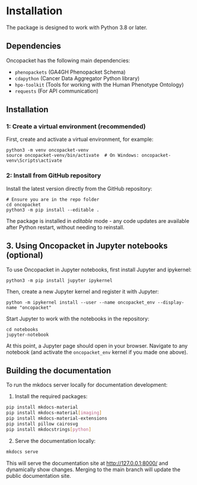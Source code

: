 # Installation

The package is designed to work with Python 3.8 or later.

## Dependencies

Oncopacket has the following main dependencies:
- `phenopackets` (GA4GH Phenopacket Schema)
- `cdapython` (Cancer Data Aggregator Python library)
- `hpo-toolkit` (Tools for working with the Human Phenotype Ontology)
- `requests` (For API communication)

## Installation

### 1: Create a virtual environment (recommended)

First, create and activate a virtual environment, for example:

```shell
python3 -m venv oncopacket-venv
source oncopacket-venv/bin/activate  # On Windows: oncopacket-venv\Scripts\activate
```

### 2: Install from GitHub repository

Install the latest version directly from the GitHub repository:

```shell
# Ensure you are in the repo folder
cd oncopacket
python3 -m pip install --editable .
```

The package is installed in *editable* mode - any code updates are available after Python restart, without needing to reinstall.

## 3. Using Oncopacket in Jupyter notebooks (optional)

To use Oncopacket in Jupyter notebooks, first install Jupyter and ipykernel:

```shell
python3 -m pip install jupyter ipykernel
```

Then, create a new Jupyter kernel and register it with Jupyter:

```shell
python -m ipykernel install --user --name oncopacket_env --display-name "oncopacket"
```

Start Jupyter to work with the notebooks in the repository:

```shell
cd notebooks
jupyter-notebook
```

At this point, a Jupyter page should open in your browser. Navigate to any notebook (and 
activate the `oncopacket_env` kernel if you made one above).

## Building the documentation

To run the mkdocs server locally for documentation development:

1. Install the required packages:

```bash
pip install mkdocs-material
pip install mkdocs-material[imaging]
pip install mkdocs-material-extensions
pip install pillow cairosvg
pip install mkdocstrings[python]
```

2. Serve the documentation locally:

```bash
mkdocs serve
```

This will serve the documentation site at http://127.0.0.1:8000/ and dynamically show 
changes. Merging to the main branch will update the public documentation site.
